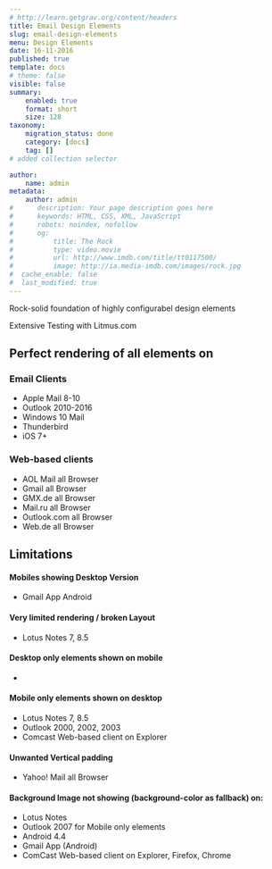 ```yaml
---
# http://learn.getgrav.org/content/headers
title: Email Design Elements
slug: email-design-elements
menu: Design Elements
date: 16-11-2016
published: true
template: docs
# theme: false
visible: false
summary:
    enabled: true
    format: short
    size: 128
taxonomy:
    migration_status: done
    category: [docs]
    tag: []
# added collection selector

author:
    name: admin
metadata:
    author: admin
#      description: Your page description goes here
#      keywords: HTML, CSS, XML, JavaScript
#      robots: noindex, nofollow
#      og:
#          title: The Rock
#          type: video.movie
#          url: http://www.imdb.com/title/tt0117500/
#          image: http://ia.media-imdb.com/images/rock.jpg
#  cache_enable: false
#  last_modified: true
---
```



Rock-solid foundation of highly configurabel design elements

Extensive Testing with Litmus.com



## Perfect rendering of all elements on

### Email Clients

* Apple Mail 8-10
* Outlook 2010-2016
* Windows 10 Mail
* Thunderbird
* iOS 7+

### Web-based clients
* AOL Mail all Browser
* Gmail all Browser
* GMX.de all Browser
* Mail.ru all Browser
* Outlook.com all Browser
* Web.de all Browser



## Limitations

#### Mobiles showing Desktop Version
* Gmail App Android

#### Very limited rendering / broken Layout
* Lotus Notes 7, 8.5

#### Desktop only elements shown on mobile
- 

#### Mobile only elements shown on desktop
* Lotus Notes 7, 8.5
* Outlook 2000, 2002, 2003
* Comcast Web-based client on Explorer

#### Unwanted Vertical padding
* Yahoo! Mail all Browser

#### Background Image not showing (background-color as fallback) on:
* Lotus Notes
* Outlook 2007 for Mobile only elements
* Android 4.4
* Gmail App (Android)
* ComCast Web-based client on Explorer, Firefox, Chrome
